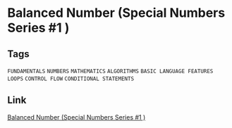 # Balanced Number (Special Numbers Series #1 )


## Tags

`FUNDAMENTALS` `NUMBERS` `MATHEMATICS` `ALGORITHMS` `BASIC LANGUAGE FEATURES` `LOOPS` `CONTROL FLOW` `CONDITIONAL STATEMENTS`

## Link

[Balanced Number (Special Numbers Series #1 )](https://www.codewars.com/kata/5a4e3782880385ba68000018)